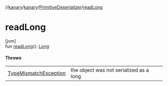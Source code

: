 //[kanary](../../../index.md)/[kanary](../index.md)/[PrimitiveDeserializer](index.md)/[readLong](read-long.md)

# readLong

[jvm]\
fun [readLong](read-long.md)(): [Long](https://kotlinlang.org/api/latest/jvm/stdlib/kotlin/-long/index.html)

#### Throws

| | |
|---|---|
| [TypeMismatchException](../-type-mismatch-exception/index.md) | the object was not serialized as a long |
